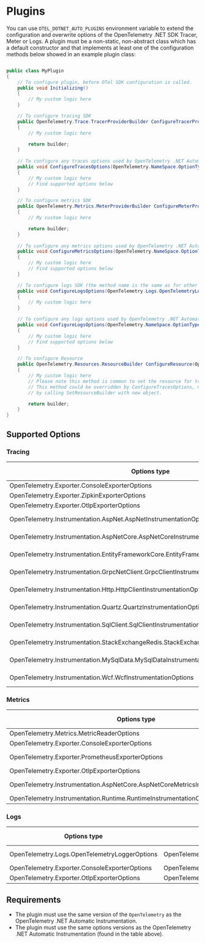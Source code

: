 # Plugins

You can use `OTEL_DOTNET_AUTO_PLUGINS` environment variable to extend the
configuration and overwrite options of the OpenTelemetry .NET SDK Tracer, Meter or
Logs. A plugin must be a non-static, non-abstract class which has a default constructor
and that implements at least one of the configuration methods below showed
in an example plugin class:

```csharp

public class MyPlugin 
{
    // To configure plugin, before OTel SDK configuration is called.
    public void Initializing()
    {
        // My custom logic here
    }

    // To configure tracing SDK
    public OpenTelemetry.Trace.TracerProviderBuilder ConfigureTracerProvider(OpenTelemetry.Trace.TracerProviderBuilder builder)
    {
        // My custom logic here

        return builder;
    }
        
    // To configure any traces options used by OpenTelemetry .NET Automatic Instrumentation
    public void ConfigureTracesOptions(OpenTelemetry.NameSpace.OptionType options)
    {
        // My custom logic here
        // Find supported options below
    }

    // To configure metrics SDK
    public OpenTelemetry.Metrics.MeterProviderBuilder ConfigureMeterProvider(OpenTelemetry.Metrics.MeterProviderBuilder builder)
    {
        // My custom logic here

        return builder;
    }
    
    // To configure any metrics options used by OpenTelemetry .NET Automatic Instrumentation
    public void ConfigureMetricsOptions(OpenTelemetry.NameSpace.OptionType options)
    {
        // My custom logic here
        // Find supported options below
    }

    // To configure logs SDK (the method name is the same as for other logs options)
    public void ConfigureLogsOptions(OpenTelemetry.Logs.OpenTelemetryLoggerOptions options)
    {
        // My custom logic here
    }

    // To configure any logs options used by OpenTelemetry .NET Automatic Instrumentation
    public void ConfigureLogsOptions(OpenTelemetry.NameSpace.OptionType options)
    {
        // My custom logic here
        // Find supported options below
    }

    // To configure Resource
    public OpenTelemetry.Resources.ResourceBuilder ConfigureResource(OpenTelemetry.Resources.ResourceBuilder builder)
    {
        // My custom logic here
        // Please note this method is common to set the resource for trace, logs and metrics.
        // This method could be overridden by ConfigureTracesOptions, ConfigureMeterProvider and ConfigureLogsOptions
        // by calling SetResourceBuilder with new object.

        return builder;
    }
}
```

## Supported Options

### Tracing

| Options type                                                                              | NuGet package                                     | NuGet version |
|-------------------------------------------------------------------------------------------|---------------------------------------------------|---------------|
| OpenTelemetry.Exporter.ConsoleExporterOptions                                             | OpenTelemetry.Exporter.Console                    | 1.5.1         |
| OpenTelemetry.Exporter.ZipkinExporterOptions                                              | OpenTelemetry.Exporter.Zipkin                     | 1.5.1         |
| OpenTelemetry.Exporter.OtlpExporterOptions                                                | OpenTelemetry.Exporter.OpenTelemetryProtocol      | 1.5.1         |
| OpenTelemetry.Instrumentation.AspNet.AspNetInstrumentationOptions                         | OpenTelemetry.Instrumentation.AspNet              | 1.0.0-rc9.9   |
| OpenTelemetry.Instrumentation.AspNetCore.AspNetCoreInstrumentationOptions                 | OpenTelemetry.Instrumentation.AspNetCore          | 1.5.0-beta.1  |
| OpenTelemetry.Instrumentation.EntityFrameworkCore.EntityFrameworkInstrumentationOptions   | OpenTelemetry.Instrumentation.EntityFrameworkCore | 1.0.0-beta.7  |
| OpenTelemetry.Instrumentation.GrpcNetClient.GrpcClientInstrumentationOptions              | OpenTelemetry.Instrumentation.GrpcNetClient       | 1.5.0-beta.1  |
| OpenTelemetry.Instrumentation.Http.HttpClientInstrumentationOptions                       | OpenTelemetry.Instrumentation.Http                | 1.5.0-beta.1  |
| OpenTelemetry.Instrumentation.Quartz.QuartzInstrumentationOptions                         | OpenTelemetry.Instrumentation.Quartz              | 1.0.0-alpha.3 |
| OpenTelemetry.Instrumentation.SqlClient.SqlClientInstrumentationOptions                   | OpenTelemetry.Instrumentation.SqlClient           | 1.5.0-beta.1  |
| OpenTelemetry.Instrumentation.StackExchangeRedis.StackExchangeRedisInstrumentationOptions | OpenTelemetry.Instrumentation.StackExchangeRedis  | 1.0.0-rc9.10  |
| OpenTelemetry.Instrumentation.MySqlData.MySqlDataInstrumentationOptions                   | OpenTelemetry.Instrumentation.MySqlData           | 1.0.0-beta.7  |
| OpenTelemetry.Instrumentation.Wcf.WcfInstrumentationOptions                               | OpenTelemetry.Instrumentation.Wcf                 | 1.0.0-rc.10   |

### Metrics

| Options type                                                                     | NuGet package                                  | NuGet version |
|----------------------------------------------------------------------------------|------------------------------------------------|---------------|
| OpenTelemetry.Metrics.MetricReaderOptions                                        | OpenTelemetry                                  | 1.5.1         |
| OpenTelemetry.Exporter.ConsoleExporterOptions                                    | OpenTelemetry.Exporter.Console                 | 1.5.1         |
| OpenTelemetry.Exporter.PrometheusExporterOptions                                 | OpenTelemetry.Exporter.Prometheus.HttpListener | 1.5.0-rc.1    |
| OpenTelemetry.Exporter.OtlpExporterOptions                                       | OpenTelemetry.Exporter.OpenTelemetryProtocol   | 1.5.1         |
| OpenTelemetry.Instrumentation.AspNetCore.AspNetCoreMetricsInstrumentationOptions | OpenTelemetry.Instrumentation.AspNetCore       | 1.5.0-beta.1  |
| OpenTelemetry.Instrumentation.Runtime.RuntimeInstrumentationOptions              | OpenTelemetry.Instrumentation.Runtime          | 1.5.0         |

### Logs

| Options type                                  | NuGet package                                | NuGet version |
|-----------------------------------------------|----------------------------------------------|---------------|
| OpenTelemetry.Logs.OpenTelemetryLoggerOptions | OpenTelemetry                                | 1.5.0-rc.1    |
| OpenTelemetry.Exporter.ConsoleExporterOptions | OpenTelemetry.Exporter.Console               | 1.5.1         |
| OpenTelemetry.Exporter.OtlpExporterOptions    | OpenTelemetry.Exporter.OpenTelemetryProtocol | 1.5.1         |

## Requirements

* The plugin must use the same version of the `OpenTelemetry` as the
OpenTelemetry .NET Automatic Instrumentation.
* The plugin must use the same options versions as the
OpenTelemetry .NET Automatic Instrumentation (found in the table above).
